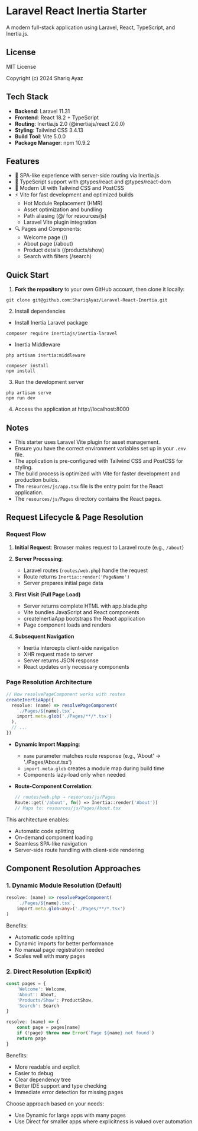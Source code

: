 # Laravel React Inertia Starter

A modern full-stack application using Laravel, React, TypeScript, and Inertia.js.

## License

MIT License

Copyright (c) 2024 Shariq Ayaz

## Tech Stack

- **Backend**: Laravel 11.31
- **Frontend**: React 18.2 + TypeScript
- **Routing**: Inertia.js 2.0 (@inertiajs/react 2.0.0)
- **Styling**: Tailwind CSS 3.4.13
- **Build Tool**: Vite 5.0.0
- **Package Manager**: npm 10.9.2

## Features

- 🔄 SPA-like experience with server-side routing via Inertia.js
- 📝 TypeScript support with @types/react and @types/react-dom
- 🎨 Modern UI with Tailwind CSS and PostCSS
- ⚡ Vite for fast development and optimized builds
  - Hot Module Replacement (HMR)
  - Asset optimization and bundling
  - Path aliasing (@/ for resources/js)
  - Laravel Vite plugin integration
- 🔍 Pages and Components:
  - Welcome page (/)
  - About page (/about)
  - Product details (/products/show)
  - Search with filters (/search)

## Quick Start
1. **Fork the repository** to your own GitHub account, then clone it locally:
```
git clone git@github.com:ShariqAyaz/Laravel-React-Inertia.git
```
2. Install dependencies
- Install Inertia Laravel package
```
composer require inertiajs/inertia-laravel
```
- Inertia Middleware
```
php artisan inertia:middleware
```
```
composer install
npm install
```
3. Run the development server
```
php artisan serve
npm run dev
```
4. Access the application at http://localhost:8000

## Notes

- This starter uses Laravel Vite plugin for asset management.
- Ensure you have the correct environment variables set up in your `.env` file.
- The application is pre-configured with Tailwind CSS and PostCSS for styling.
- The build process is optimized with Vite for faster development and production builds.
- The `resources/js/app.tsx` file is the entry point for the React application.
- The `resources/js/Pages` directory contains the React pages.

## Request Lifecycle & Page Resolution

### Request Flow
1. **Initial Request**: Browser makes request to Laravel route (e.g., `/about`)
2. **Server Processing**: 
   - Laravel routes (`routes/web.php`) handle the request
   - Route returns `Inertia::render('PageName')`
   - Server prepares initial page data

2. **First Visit (Full Page Load)**
   - Server returns complete HTML with app.blade.php
   - Vite bundles JavaScript and React components
   - createInertiaApp bootstraps the React application
   - Page component loads and renders

3. **Subsequent Navigation**
   - Inertia intercepts client-side navigation
   - XHR request made to server
   - Server returns JSON response
   - React updates only necessary components

### Page Resolution Architecture
```typescript
// How resolvePageComponent works with routes
createInertiaApp({
  resolve: (name) => resolvePageComponent(
    `./Pages/${name}.tsx`,
    import.meta.glob('./Pages/**/*.tsx')
  ),
  // ...
})
```

- **Dynamic Import Mapping**:
  - `name` parameter matches route response (e.g., 'About' → './Pages/About.tsx')
  - `import.meta.glob` creates a module map during build time
  - Components lazy-load only when needed

- **Route-Component Correlation**:
  ```php
  // routes/web.php → resources/js/Pages
  Route::get('/about', fn() => Inertia::render('About'))
  // Maps to: resources/js/Pages/About.tsx
  ```

This architecture enables:
- Automatic code splitting
- On-demand component loading
- Seamless SPA-like navigation
- Server-side route handling with client-side rendering

## Component Resolution Approaches

### 1. Dynamic Module Resolution (Default)
```typescript
resolve: (name) => resolvePageComponent(
    `./Pages/${name}.tsx`,
    import.meta.glob<any>('./Pages/**/*.tsx')
)
```
Benefits:
- Automatic code splitting
- Dynamic imports for better performance
- No manual page registration needed
- Scales well with many pages

### 2. Direct Resolution (Explicit)
```typescript
const pages = {
    'Welcome': Welcome,
    'About': About,
    'Products/Show': ProductShow,
    'Search': Search
}

resolve: (name) => {
    const page = pages[name]
    if (!page) throw new Error(`Page ${name} not found`)
    return page
}
```
Benefits:
- More readable and explicit
- Easier to debug
- Clear dependency tree
- Better IDE support and type checking
- Immediate error detection for missing pages

Choose approach based on your needs:
- Use Dynamic for large apps with many pages
- Use Direct for smaller apps where explicitness is valued over automation
